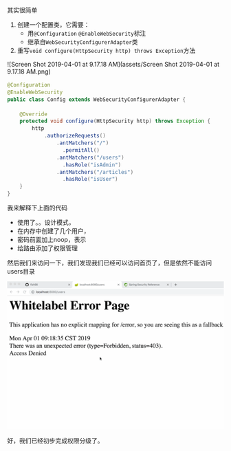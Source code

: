 其实很简单

1. 创建一个配置类，它需要：
   - 用`@Configuration` `@EnableWebSecurity`标注
   - 继承自`WebSecurityConfigurerAdapter`类
2. 重写`void configure(HttpSecurity http) throws Exception`方法

![Screen Shot 2019-04-01 at 9.17.18 AM](assets/Screen Shot 2019-04-01 at 9.17.18 AM.png)

``` java
@Configuration
@EnableWebSecurity
public class Config extends WebSecurityConfigurerAdapter {

    @Override
    protected void configure(HttpSecurity http) throws Exception {
        http
            .authorizeRequests()
                .antMatchers("/")
                  .permitAll()
                .antMatchers("/users")
                  .hasRole("isAdmin")
                .antMatchers("/articles")
                  .hasRole("isUser")
    }
}
```



我来解释下上面的代码

- 使用了。。设计模式，
- 在内存中创建了几个用户，
- 密码前面加上noop，表示
- 给路由添加了权限管理



然后我们来访问一下，我们发现我们已经可以访问首页了，但是依然不能访问users目录



![111](assets/111-4081546.gif)

好，我们已经初步完成权限分级了。